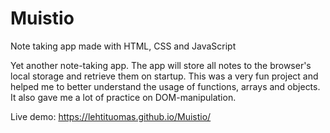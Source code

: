 # Muistio
Note taking app made with HTML, CSS and JavaScript

Yet another note-taking app. The app will store all notes to the browser's local storage and retrieve them on startup. This was a very fun project and helped me to better understand the usage of functions, arrays and objects. It also gave me a lot of practice on DOM-manipulation.

Live demo:
https://lehtituomas.github.io/Muistio/
